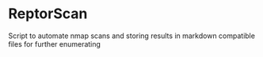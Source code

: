 # ReptorScan
Script to automate nmap scans and storing results in markdown compatible files for further enumerating
